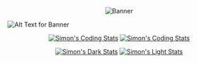 <div align="center">
  <img src="https://assets.ximon.dev/banner.gif" alt="Banner" />
</div>

![Alt Text for Banner](https://assets.ximon.dev/banner.gif)

<div align=center>
  
[![Simon's Coding Stats](https://ximon-readme-stats.vercel.app/api/wakatime?username=ximon&langs_count=5&theme=github_dark&hide_title=true&range=last_7_days#gh-dark-mode-only)](https://github.com/ximon-x/github-readme#gh-dark-mode-only)
[![Simon's Coding Stats](https://ximon-readme-stats.vercel.app/api/wakatime?username=ximon&langs_count=5&theme=github_light&hide_title=true&range=last_7_days#gh-light-mode-only)](https://github.com/ximon-x/github-readme#gh-light-mode-only)

[![Simon's Dark Stats](https://ximon-readme-stats.vercel.app/api?username=0x-ximon&theme=github_dark&card_width=495&hide_title=true&show_icons=true&rank_icon=github#gh-dark-mode-only)](https://github.com/0x-ximon/github-readme-stats#gh-dark-mode-only)
[![Simon's Light Stats](https://ximon-readme-stats.vercel.app/api?username=0x-ximon&theme=github_light&card_width=495&hide_title=true&show_icons=true&rank_icon=github#gh-light-mode-only)](https://github.com/0x-ximon/github-readme-stats#gh-light-mode-only)

</div>
